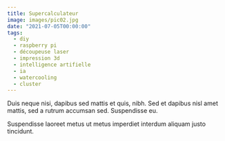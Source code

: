 ```yaml
---
title: Supercalculateur
image: images/pic02.jpg
date: "2021-07-05T00:00:00"
tags:
  - diy
  - raspberry pi
  - découpeuse laser
  - impression 3d
  - intelligence artifielle
  - ia
  - watercooling
  - cluster
---
```

Duis neque nisi, dapibus sed mattis et quis, nibh. Sed et dapibus nisl amet
mattis, sed a rutrum accumsan sed. Suspendisse eu.
<!-- more -->
Suspendisse laoreet metus ut metus imperdiet interdum aliquam justo tincidunt.
